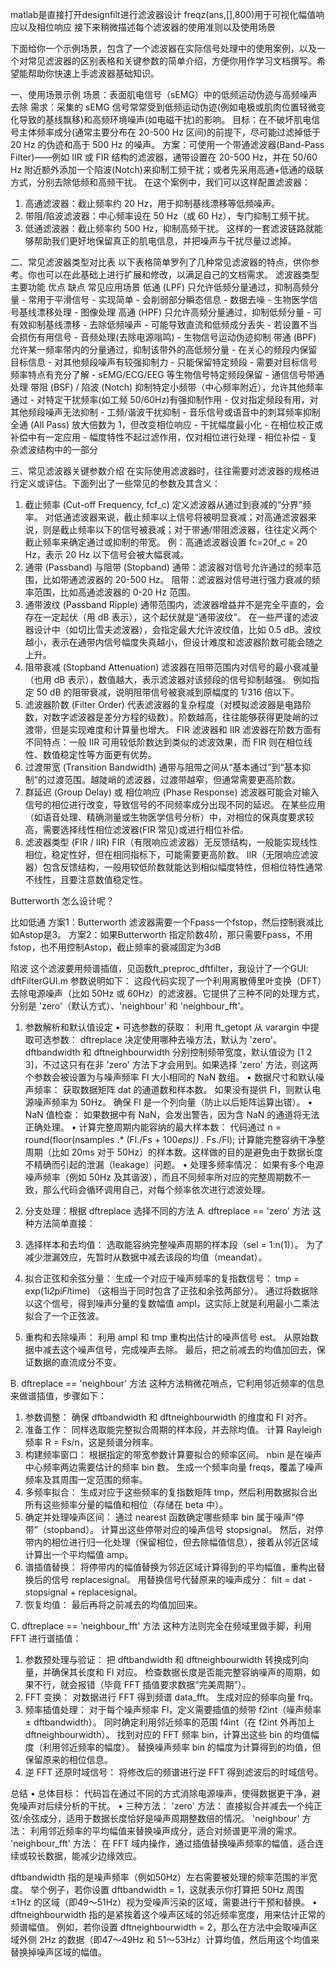 matlab是直接打开designfilt进行滤波器设计
freqz(ans,[],800)用于可视化幅值响应以及相位响应
接下来稍微描述每个滤波器的使用准则以及使用场景


下面给你一个示例场景，包含了一个滤波器在实际信号处理中的使用案例，以及一个对常见滤波器的区别表格和关键参数的简单介绍，方便你用作学习文档撰写。希望能帮助你快速上手滤波器基础知识。

一、使用场景示例
场景：表面肌电信号（sEMG）中的低频运动伪迹与高频噪声去除
需求：采集的 sEMG 信号常常受到低频运动伪迹(例如电极或肌肉位置轻微变化导致的基线飘移)和高频环境噪声(如电磁干扰)的影响。
目标：在不破坏肌电信号主体频率成分(通常主要分布在 20-500 Hz 区间)的前提下，尽可能过滤掉低于 20 Hz 的伪迹和高于 500 Hz 的噪声。
方案：可使用一个带通滤波器(Band-Pass Filter)——例如 IIR 或 FIR 结构的滤波器，通带设置在 20-500 Hz，并在 50/60 Hz 附近额外添加一个陷波(Notch)来抑制工频干扰；或者先采用高通+低通的级联方式，分别去除低频和高频干扰。
在这个案例中，我们可以这样配置滤波器：
1.	高通滤波器：截止频率约 20 Hz，用于抑制基线漂移等低频噪声。
2.	带阻/陷波滤波器：中心频率设在 50 Hz（或 60 Hz），专门抑制工频干扰。
3.	低通滤波器：截止频率约 500 Hz，抑制高频干扰。
这样的一套滤波链路就能够帮助我们更好地保留真正的肌电信息，并把噪声与干扰尽量过滤掉。

二、常见滤波器类型对比表
以下表格简单罗列了几种常见滤波器的特点，供你参考。你也可以在此基础上进行扩展和修改，以满足自己的文档需求。
滤波器类型	主要功能	优点	缺点	常见应用场景
低通 (LPF)	只允许低频分量通过，抑制高频分量	- 常用于平滑信号 - 实现简单	- 会削弱部分瞬态信息	- 数据去噪 - 生物医学信号基线漂移处理 - 图像处理
高通 (HPF)	只允许高频分量通过，抑制低频分量	- 可有效抑制基线漂移 - 去除低频噪声	- 可能导致直流和低频成分丢失 - 若设置不当会损伤有用信号	- 音频处理(去除电源嗡鸣) - 生物信号运动伪迹抑制
带通 (BPF)	允许某一频率带内的分量通过，抑制该带外的高低频分量	- 在关心的频段内保留目标信息 - 对其他频段噪声有较强抑制力	- 只能保留特定频段 - 需要对目标信号频率特点有充分了解	- sEMG/ECG/EEG 等生物信号特定频段保留 - 通信信号带通处理
带阻 (BSF) / 陷波 (Notch)	抑制特定小频带（中心频率附近），允许其他频率通过	- 对特定干扰频率(如工频 50/60Hz)有强抑制作用	- 仅对指定频段有用，对其他频段噪声无法抑制	- 工频/谐波干扰抑制 - 音乐信号或语音中的刺耳频率抑制
全通 (All Pass)	放大倍数为 1，但改变相位响应	- 干扰幅度最小化 - 在相位校正或补偿中有一定应用	- 幅度特性不起过滤作用，仅对相位进行处理	- 相位补偿 - 复杂滤波结构中的一部分

三、常见滤波器关键参数介绍
在实际使用滤波器时，往往需要对滤波器的规格进行定义或评估。下面列出了一些常见的参数及其含义：
1.	截止频率 (Cut-off Frequency, fcf_c)
定义滤波器从通过到衰减的“分界”频率。
对低通滤波器来说，截止频率以上信号将被明显衰减；对高通滤波器来说，则是截止频率以下的信号被衰减；对于带通/带阻滤波器，往往定义两个截止频率来确定通过或抑制的带宽。
例：高通滤波器设置 fc=20f_c = 20 Hz，表示 20 Hz 以下信号会被大幅衰减。
2.	通带 (Passband) 与阻带 (Stopband)
通带：滤波器对信号允许通过的频率范围，比如带通滤波器的 20-500 Hz。
阻带：滤波器对信号进行强力衰减的频率范围，比如高通滤波器的 0-20 Hz 范围。
3.	通带波纹 (Passband Ripple)
通带范围内，滤波器增益并不是完全平直的，会存在一定起伏（用 dB 表示），这个起伏就是“通带波纹”。
在一些严谨的滤波器设计中（如切比雪夫滤波器），会指定最大允许波纹值，比如 0.5 dB。波纹越小，表示在通带内信号幅度失真越小，但设计难度和滤波器阶数可能会随之上升。
4.	阻带衰减 (Stopband Attenuation)
滤波器在阻带范围内对信号的最小衰减量（也用 dB 表示），数值越大，表示滤波器对该频段的信号抑制越强。
例如指定 50 dB 的阻带衰减，说明阻带信号被衰减到原幅度的 1/316 倍以下。
5.	滤波器阶数 (Filter Order)
代表滤波器的复杂程度（对模拟滤波器是电路阶数，对数字滤波器是差分方程的级数）。阶数越高，往往能够获得更陡峭的过渡带，但是实现难度和计算量也增大。
FIR 滤波器和 IIR 滤波器在阶数方面有不同特点：一般 IIR 可用较低阶数达到类似的滤波效果，而 FIR 则在相位线性、数值稳定性等方面更有优势。
6.	过渡带宽 (Transition Bandwidth)
通带与阻带之间从“基本通过”到“基本抑制”的过渡范围。越陡峭的滤波器，过渡带越窄，但通常需要更高阶数。
7.	群延迟 (Group Delay) 或 相位响应 (Phase Response)
滤波器可能会对输入信号的相位进行改变，导致信号的不同频率成分出现不同的延迟。
在某些应用（如语音处理、精确测量或生物医学信号分析）中，对相位的保真度要求较高，需要选择线性相位滤波器(FIR 常见)或进行相位补偿。
8.	滤波器类型 (FIR / IIR)
FIR（有限响应滤波器）无反馈结构，一般能实现线性相位，稳定性好，但在相同指标下，可能需要更高阶数。
IIR（无限响应滤波器）包含反馈结构，一般用较低阶数就能达到相似幅度特性，但相位特性通常不线性，且要注意数值稳定性。

Butterworth 怎么设计呢？
 
比如低通
方案1：Butterworth 滤波器需要一个Fpass一个fstop，然后控制衰减比如Astop是3。
方案2：如果Butterworth 指定阶数4阶，那只需要Fpass，不用fstop，也不用控制Astop，截止频率的衰减固定为3dB

陷波
这个滤波要用频谱插值，见函数ft_preproc_dftfilter，我设计了一个GUI: dftFilterGUI.m
参数说明如下：
这段代码实现了一个利用离散傅里叶变换（DFT）去除电源噪声（比如 50Hz 或 60Hz）的滤波器。它提供了三种不同的处理方式，分别是 'zero'（默认方式）、'neighbour' 和 'neighbour_fft'。

1. 参数解析和默认值设定
•	可选参数的获取：
利用 ft_getopt 从 varargin 中提取可选参数： 
dftreplace 决定使用哪种去噪方法，默认为 'zero'。
dftbandwidth 和 dftneighbourwidth 分别控制频带宽度，默认值设为 [1 2 3]，不过这只有在非 'zero' 方法下才会用到。如果选择 'zero' 方法，则这两个参数会被设置为与噪声频率 Fl 大小相同的 NaN 数组。
•	数据尺寸和默认噪声频率：
获取数据矩阵 dat 的通道数和样本数。
如果没有提供 Fl，则默认电源噪声频率为 50Hz。
确保 Fl 是一个列向量（防止以后矩阵运算出错）。
•	NaN 值检查：
如果数据中有 NaN，会发出警告，因为含 NaN 的通道将无法正确处理。
•	计算完整周期内能容纳的最大样本数：
代码通过 n = round(floor(nsamples .* (Fl./Fs + 100*eps)) .* Fs./Fl); 计算能完整容纳干净整周期（比如 20ms 对于 50Hz）的样本数。这样做的目的是避免由于数据长度不精确而引起的泄漏（leakage）问题。
•	处理多频率情况：
如果有多个电源噪声频率（例如 50Hz 及其谐波），而且不同频率所对应的完整周期数不一致，那么代码会循环调用自己，对每个频率依次进行滤波处理。

2. 分支处理：根据 dftreplace 选择不同的方法
A. dftreplace == 'zero' 方法
这种方法简单直接：
1.	选择样本和去均值：
选取能容纳完整噪声周期的样本段（sel = 1:n(1)）。
为了减少泄漏效应，先暂时从数据中减去该段的均值（meandat）。
2.	拟合正弦和余弦分量：
生成一个对应于噪声频率的复指数信号：
tmp = exp(1i*2*pi*Fl*time)
（这相当于同时包含了正弦和余弦两部分）。
通过将数据除以这个信号，得到噪声分量的复数幅值 ampl，这实际上就是利用最小二乘法拟合了一个正弦波。
3.	重构和去除噪声：
利用 ampl 和 tmp 重构出估计的噪声信号 est。
从原始数据中减去这个噪声信号，完成噪声去除。
最后，把之前减去的均值加回去，保证数据的直流成分不变。

B. dftreplace == 'neighbour' 方法
这种方法稍微花哨点，它利用邻近频率的信息来做谱插值，步骤如下：
1.	参数调整：
确保 dftbandwidth 和 dftneighbourwidth 的维度和 Fl 对齐。
2.	准备工作：
同样选取能完整拟合周期的样本段，并去除均值。
计算 Rayleigh 频率 R = Fs/n，这是频谱分辨率。
3.	构建频率窗口：
根据指定的带宽参数计算要拟合的频率区间。
nbin 是在噪声中心频率两边需要估计的频率 bin 数。
生成一个频率向量 freqs，覆盖了噪声频率及其周围一定范围的频率。
4.	多频率拟合：
生成对应于这些频率的复指数矩阵 tmp，然后利用数据拟合出所有这些频率分量的幅值和相位（存储在 beta 中）。
5.	确定并处理噪声区间：
通过 nearest 函数确定哪些频率 bin 属于噪声“停带”（stopband）。
计算出这些停带对应的噪声信号 stopsignal。
然后，对停带内的相位进行归一化处理（保留相位，但去除幅值信息），接着从邻近区域计算出一个平均幅值 amp。
6.	谱插值替换：
将停带内的幅值替换为邻近区域计算得到的平均幅值，重构出替换后的信号 replacesignal。
用替换信号代替原来的噪声成分：
filt = dat - stopsignal + replacesignal。
7.	恢复均值：
最后再将之前减去的均值加回来。

C. dftreplace == 'neighbour_fft' 方法
这种方法则完全在频域里做手脚，利用 FFT 进行谱插值：
1.	参数预处理与验证：
把 dftbandwidth 和 dftneighbourwidth 转换成列向量，并确保其长度和 Fl 对应。
检查数据长度是否能完整容纳噪声的周期，如果不行，就会报错（毕竟 FFT 插值要求数据“完美周期”）。
2.	FFT 变换：
对数据进行 FFT 得到频谱 data_fft。
生成对应的频率向量 frq。
3.	频率插值处理：
对于每个噪声频率 Fl，定义需要插值的频带 f2int（噪声频率 ± dftbandwidth）。
同时确定利用邻近频率的范围 f4int（在 f2int 外再加上 dftneighbourwidth）。
找到对应的 FFT 频率 bin，计算出这些 bin 的均值幅度（利用邻近频率的幅度）。
替换噪声频率 bin 的幅度为计算得到的均值，但保留原来的相位信息。
4.	逆 FFT 还原时域信号：
将修改后的频谱进行逆 FFT 得到滤波后的时域信号。

总结
•	总体目标： 代码旨在通过不同的方式消除电源噪声，使得数据更干净，避免噪声对后续分析的干扰。
•	三种方法： 
'zero' 方法： 直接拟合并减去一个纯正弦/余弦成分，适用于数据长度恰好是噪声周期整数倍的情况。
'neighbour' 方法： 利用邻近频率的平均幅值来替换噪声成分，适合对频谱更平滑的需求。
'neighbour_fft' 方法： 在 FFT 域内操作，通过插值替换噪声频率的幅值，适合连续或较长数据，能减少边缘效应。

dftbandwidth 指的是噪声频率（例如50Hz）左右需要被处理的频率范围的半宽度。
举个例子，若你设置 dftbandwidth = 1，这就表示你打算把 50Hz 周围 ±1Hz 的区域（即49～51Hz）视为受噪声污染的区域，需要进行干预和替换。
•  dftneighbourwidth 指的是紧挨着这个噪声区域的邻近频率宽度，用来估计正常的频谱幅值。
例如，若你设置 dftneighbourwidth = 2，那么在方法中会取噪声区域外侧 2Hz 的数据（即47～49Hz 和 51～53Hz）计算均值，然后用这个均值来替换掉噪声区域的幅值。

